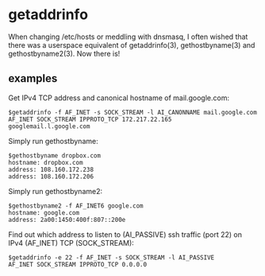 # getaddrinfo
When changing /etc/hosts or meddling with dnsmasq, I often wished that there
was a userspace equivalent of getaddrinfo(3), gethostbyname(3) and gethostbyname2(3). Now there is!

## examples

Get IPv4 TCP address and canonical hostname of mail.google.com:

    $getaddrinfo -f AF_INET -s SOCK_STREAM -l AI_CANONNAME mail.google.com
    AF_INET SOCK_STREAM IPPROTO_TCP 172.217.22.165  googlemail.l.google.com

Simply run gethostbyname:

    $gethostbyname dropbox.com
    hostname: dropbox.com
    address: 108.160.172.238
    address: 108.160.172.206

Simply run gethostbyname2:

    $gethostbyname2 -f AF_INET6 google.com
    hostname: google.com
    address: 2a00:1450:400f:807::200e

Find out which address to listen to (AI\_PASSIVE) 
ssh traffic (port 22) on IPv4 (AF\_INET) TCP (SOCK\_STREAM):

    $getaddrinfo -e 22 -f AF_INET -s SOCK_STREAM -l AI_PASSIVE
    AF_INET SOCK_STREAM IPPROTO_TCP 0.0.0.0



